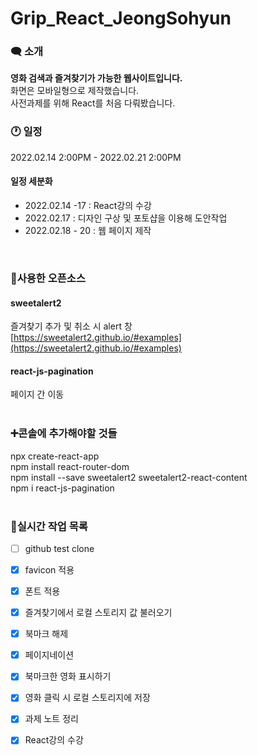 # Grip_React_JeongSohyun

### 🗨 소개
**영화 검색과 즐겨찾기가 가능한 웹사이트입니다.**  
화면은 모바일형으로 제작했습니다.  
사전과제를 위해 React를 처음 다뤄봤습니다.  

### 🕐 일정
2022.02.14 2:00PM - 2022.02.21 2:00PM

#### 일정 세분화
- 2022.02.14 -17 : React강의 수강
- 2022.02.17 : 디자인 구상 및 포토샵을 이용해 도안작업
- 2022.02.18 - 20 : 웹 페이지 제작
<br>

### 🎁사용한 오픈소스
#### sweetalert2 
즐겨찾기 추가 및 취소 시 alert 창  
[https://sweetalert2.github.io/#examples](https://sweetalert2.github.io/#examples)  
#### react-js-pagination
페이지 간 이동  
<br>

### ➕콘솔에 추가해야할 것들
npx create-react-app  
npm install react-router-dom  
npm install --save sweetalert2 sweetalert2-react-content  
npm i react-js-pagination  
<br>

### 📜실시간 작업 목록
- [ ] github test clone 
- [x] favicon 적용
- [x] 폰트 적용
- [x] 즐겨찾기에서 로컬 스토리지 값 불러오기
- [x] 북마크 해제
- [x] 페이지네이션
- [x] 북마크한 영화 표시하기
- [x] 영화 클릭 시 로컬 스토리지에 저장
- [x] 과제 노트 정리
- [x] React강의 수강

